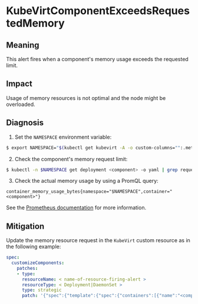# KubeVirtComponentExceedsRequestedMemory
<!-- Edited by apinnick, Nov 2022-->

## Meaning

This alert fires when a component's memory usage exceeds the requested limit.

## Impact

Usage of memory resources is not optimal and the node might be overloaded.

## Diagnosis

1. Set the `NAMESPACE` environment variable:
```bash
$ export NAMESPACE="$(kubectl get kubevirt -A -o custom-columns="":.metadata.namespace)"
```
2. Check the component's memory request limit:
```bash
$ kubectl -n $NAMESPACE get deployment <component> -o yaml | grep requests: -A 2
```
3. Check the actual memory usage by using a PromQL query:
```  
container_memory_usage_bytes{namespace="$NAMESPACE",container="<component>"}
```

See the [Prometheus documentation](https://prometheus.io/docs/prometheus/latest/querying/basics/) for more information.

## Mitigation

<!--DS: Update the memory request limit in the `HCO` custom resource.-->
<!--USstart-->
Update the memory resource request in the `KubeVirt` custom resource as in the following example:
```yaml
spec:
  customizeComponents:
    patches:
    - type:
      resourceName: < name-of-resource-firing-alert >
      resourceType: < Deployment|DaemonSet >
      type: strategic
      patch: '{"spec":{"template":{"spec":{"containers":[{"name":"<component>","resources":{"requests":{"memory":" <memory_request> "}}}]}}}}'
```
<!--USend-->